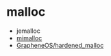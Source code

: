 # malloc
- jemalloc
- [mimalloc](https://github.com/jemalloc/jemalloc)
- [GrapheneOS/hardened_malloc](https://github.com/GrapheneOS/hardened_malloc)

